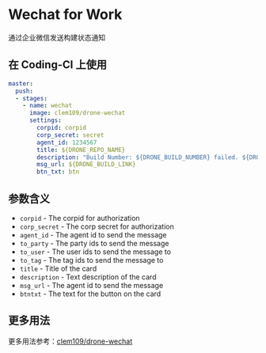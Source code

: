 # Wechat for Work

通过企业微信发送构建状态通知

## 在 Coding-CI 上使用

```yml
master:
  push:
  - stages:
    - name: wechat
      image: clem109/drone-wechat
      settings:
        corpid: corpid
        corp_secret: secret
        agent_id: 1234567
        title: ${DRONE_REPO_NAME}
        description: "Build Number: ${DRONE_BUILD_NUMBER} failed. ${DRONE_COMMIT_AUTHOR} please fix. Check the results here: ${DRONE_BUILD_LINK} "
        msg_url: ${DRONE_BUILD_LINK}
        btn_txt: btn
```

## 参数含义

* `corpid` - The corpid for authorization
* `corp_secret` - The corp secret for authorization
* `agent_id` - The agent id to send the message
* `to_party` - The party ids to send the message
* `to_user` - The user ids to send the message to
* `to_tag` - The tag ids to send the message to
* `title` - Title of the card
* `description` - Text description of the card
* `msg_url` - The agent id to send the message
* `btntxt` - The text for the button on the card

## 更多用法

更多用法参考：[clem109/drone-wechat](https://github.com/clem109/drone-wechat)
